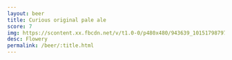 ```yaml
---
layout: beer
title: Curious original pale ale
score: 7
img: https://scontent.xx.fbcdn.net/v/t1.0-0/p480x480/943639_10151798797268745_543942826_n.jpg?oh=4731b22f8b3085ae216d03004b217808&oe=5881F2F5
desc: Flowery
permalink: /beer/:title.html
---
```

